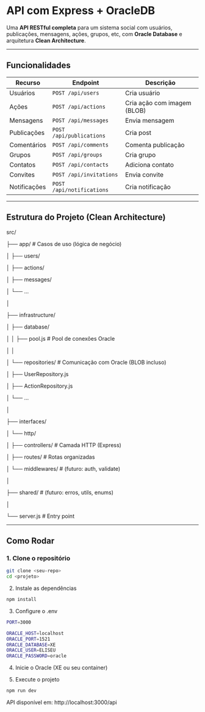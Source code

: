 # API com Express + OracleDB

Uma **API RESTful completa** para um sistema social com usuários, publicações, mensagens, ações, grupos, etc, com **Oracle Database** e arquitetura **Clean Architecture**.

---

## Funcionalidades

| Recurso | Endpoint | Descrição |
|--------|----------|----------|
| Usuários | `POST /api/users` | Cria usuário |
| Ações | `POST /api/actions` | Cria ação com imagem (BLOB) |
| Mensagens | `POST /api/messages` | Envia mensagem |
| Publicações | `POST /api/publications` | Cria post |
| Comentários | `POST /api/comments` | Comenta publicação |
| Grupos | `POST /api/groups` | Cria grupo |
| Contatos | `POST /api/contacts` | Adiciona contato |
| Convites | `POST /api/invitations` | Envia convite |
| Notificações | `POST /api/notifications` | Cria notificação |

---

## Estrutura do Projeto (Clean Architecture)
src/

├── app/                     # Casos de uso (lógica de negócio)

│   ├── users/

│   ├── actions/

│   ├── messages/

│   └── ...

│

├── infrastructure/

│   ├── database/

│   │   ├── pool.js          # Pool de conexões Oracle

│   │

│   └── repositories/        # Comunicação com Oracle 
(BLOB incluso)

│       ├── UserRepository.js

│       ├── ActionRepository.js

│       └── ...

│

├── interfaces/

│   └── http/

│       ├── controllers/     # Camada HTTP (Express)

│       ├── routes/          # Rotas organizadas

│       └── middlewares/     # (futuro: auth, validate)

│

├── shared/                  # (futuro: erros, utils, enums)

│

└── server.js                # Entry point

---

## Como Rodar

### 1. Clone o repositório
```bash
git clone <seu-repo>
cd <projeto>
```
2. Instale as dependências
```bash
npm install
```

3. Configure o .env
```bash
PORT=3000

ORACLE_HOST=localhost
ORACLE_PORT=1521
ORACLE_DATABASE=XE
ORACLE_USER=ELISEU
ORACLE_PASSWORD=oracle
```

4. Inicie o Oracle (XE ou seu container)

5. Execute o projeto
```bash
npm run dev
```
API disponível em: http://localhost:3000/api